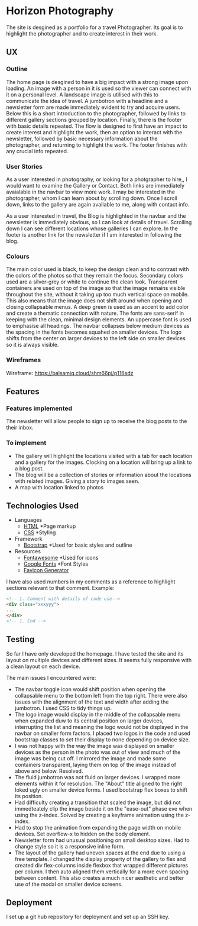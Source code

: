 # Horizon Photography

The site is desgined as a portfolio for a travel Photographer. Its goal is to highlight the photographer and to create interest in their work.

## UX

### Outline

The home page is desgined to have a big impact with a strong image upon loading. An image with a person in it is used so the viewer can connect with it on a personal level. A landscape image is utilised with this to communicate the idea of travel. A jumbotron with a headline and a newsletter form are made immediately evident to try and acquire users. Below this is a short introduction to the photographer, followed by links to different gallery sections grouped by location. Finally, there is the footer with basic details repeated.
The flow is designed to first have an impact to create interest and highlight the work, then an option to interact with the newsletter, followed by basic necessary information about the photographer, and returning to highlight the work. The footer finishes with any crucial info repeated.

### User Stories
As a user interested in photography, or looking for a photgrapher to hire,, I would want to examine the Gallery or Contact. Both links are immediately avaialable in the navbar to view more work. I may be interested in the photographer, whom I can learn about by scrolling down. Once I scroll down, links to the gallery are again available to me, along with contact info.

As a user interested in travel, the Blog is highlighted in the navbar and the newsletter is immediately obvious, so I can look at details of travel. Scrolling down I can see different locations whose galleries I can explore. In the footer is another link for the newsletter if I am interested in following the blog.

### Colours
The main color used is black, to keep the design clean and to contrast with the colors of the photos so that they remain the focus. Secondary colors used are a silver-grey or white to continue the clean look. Transparent containers are used on top of the image so that the image remains visible throughout the site, without it taking up too much vertical space on mobile. This also means that the image does not shift around when opening and closing collapsable menus. A deep green is used as an accent to add color and create a thematic connection with nature.
The fonts are sans-serif in keeping with the clean, minimal design elements. An uppercase font is used to emphasise all headings.
The navbar collapses below medium devices as the spacing in the fonts becomes squahed on smaller devices. The logo shifts from the center on larger devices to the left side on smaller devices so it is always visible.

### Wireframes
Wireframe: https://balsamiq.cloud/shm66pj/p116sdz

## Features

### Features implemented
The newsletter will allow people to sign up to receive the blog posts to the their inbox.

### To implement
- The gallery will highlight the locations visited with a tab for each location and a gallery for the images. Clocking on a location will bring up a link to a blog post.
- The blog will be a collection of stories or information about the locations with related images. Giving a story to images seen.
- A map with location linked to photos


## Technologies Used

- Languages
    - [HTML](w3.org/standards/webdesign/htmlcss)
        *Page markup
    - [CSS](w3.org/standards/webdesign/htmlcss)
        *Styling
- Framework
    - [Bootstrap](https://getbootstrap.com/)
        *Used for basic styles and outline
- Resources
    - [Fontawesome](https://fontawesome.com/)
        *Used for icons
    - [Google Fonts](https://fonts.google.com)
        *Font Styles
    - [Favicon Generator](https://www.favicon-generator.org/)

I have also used numbers in my comments as a reference to highlight sections relevant to that comment. Example:
```HTML
<!-- 1. Comment with details of code use-->
<div class="xxxyyy">
...
</div>
<!-- 1. End -->
```

## Testing

So far I have only developed the homepage.
I have tested the site and its layout on multiple devices and different sizes. It seems fully responsive with a clean layout on each device.

The main issues I encountered were:
- The navbar toggle icon would shift position when opening the collapsable menu to the bottom left from the top right. There were also issues with the alignment of the text and width after adding the jumbotron. I used CSS to tidy things up.
- The logo image would display in the middle of the collapsable menu when expanded duw to its central position on larger devices, interrupting the list and meaning the logo would not be displayed in the navbar on smaller form factors. I placed two logos in the code and used bootstrap classes to set their display to none depending on device size.
- I was not happy with the way the image was displayed on smaller devices as the person in the photo was out of view and much of the image was being cut off. I mirrored the image and made some containers transparent, laying them on top of the image instead of above and below. Resolved.
- The fluid jumbotron was not fluid on larger devices. I wrapped more elements within it for resolution.
The "About" title aligned to the right loked ugly on smaller device forms. I used bootstrap flex boxes to shift its position.
- Had difficulty creating a transition that scaled the image, but did not immedteately clip the image beside it on the "ease-out" phase eve when using the z-index. Solved by creating a keyframe animation using the z-index.
- Had to stop the animation from expanding the page width on mobile devices. Set overflow-x to hidden on the body element.
- Newsletter form had unusual positioning on small desktop sizes. Had to change style so it is a responsive inline form.
- The layout of the gallery had uneven spaces at the end due to using a free template. I changed the display property of the gallery to flex and created div flex-columns inside flexbox that wrapped different pictures per column. I then auto aligned them vertically for a more even spacing between content. This also creates a much nicer aesthetic and better use of the modal on smaller device screens.


## Deployment

I set up a git hub repository for deployment and set up an SSH key.
